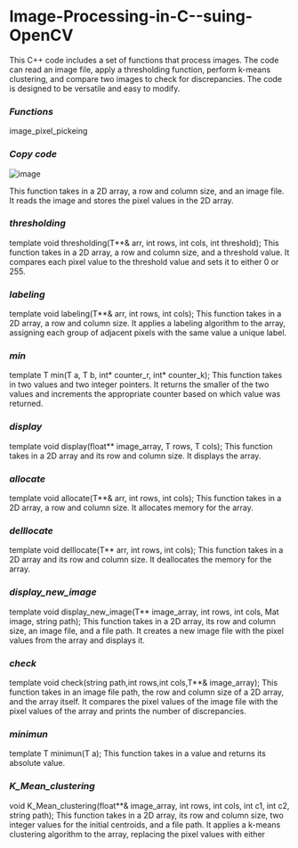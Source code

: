 # Image-Processing-in-C--suing-OpenCV

This C++ code includes a set of functions that process images. The code can read an image file, apply a thresholding function, perform k-means clustering, and compare two images to check for discrepancies. The code is designed to be versatile and easy to modify.

### _Functions_
image_pixel_pickeing

### _Copy code_
![image](https://user-images.githubusercontent.com/115175167/229116687-9964f61c-7847-49a8-af6a-fe2cd394f1b2.png)

This function takes in a 2D array, a row and column size, and an image file. It reads the image and stores the pixel values in the 2D array.

### _thresholding_

template <typename T>
void thresholding(T**& arr, int rows, int cols, int threshold);
This function takes in a 2D array, a row and column size, and a threshold value. It compares each pixel value to the threshold value and sets it to either 0 or 255.

### _labeling_

template <typename T>
void labeling(T**& arr, int rows, int cols);
This function takes in a 2D array, a row and column size. It applies a labeling algorithm to the array, assigning each group of adjacent pixels with the same value a unique label.

### _min_

template <typename T>
T min(T a, T b, int* counter_r, int* counter_k);
This function takes in two values and two integer pointers. It returns the smaller of the two values and increments the appropriate counter based on which value was returned.

### _display_

template <typename T>
void display(float** image_array, T rows, T cols);
This function takes in a 2D array and its row and column size. It displays the array.

### _allocate_

template <typename T>
void allocate(T**& arr, int rows, int cols);
This function takes in a 2D array, a row and column size. It allocates memory for the array.

### _delllocate_

template <typename T>
void delllocate(T** arr, int rows, int cols);
This function takes in a 2D array and its row and column size. It deallocates the memory for the array.

### _display_new_image_

template <typename T>
void display_new_image(T** image_array, int rows, int cols, Mat image, string path);
This function takes in a 2D array, its row and column size, an image file, and a file path. It creates a new image file with the pixel values from the array and displays it.

### _check_

template <typename T>
void check(string path,int rows,int cols,T**& image_array);
This function takes in an image file path, the row and column size of a 2D array, and the array itself. It compares the pixel values of the image file with the pixel values of the array and prints the number of discrepancies.

### _minimun_

template <typename T>
T minimun(T a);
This function takes in a value and returns its absolute value.

### _K_Mean_clustering_

void K_Mean_clustering(float**& image_array, int rows, int cols, int c1, int c2, string path);
This function takes in a 2D array, its row and column size, two integer values for the initial centroids, and a file path. It applies a k-means clustering algorithm to the array, replacing the pixel values with either
